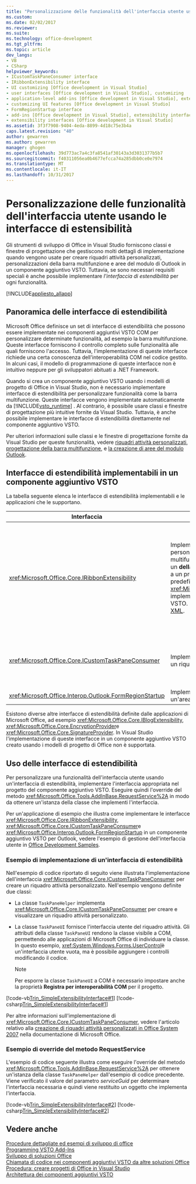 ```yaml
---
title: "Personalizzazione delle funzionalità dell'interfaccia utente usando le interfacce di estensibilità | Documenti Microsoft"
ms.custom: 
ms.date: 02/02/2017
ms.reviewer: 
ms.suite: 
ms.technology: office-development
ms.tgt_pltfrm: 
ms.topic: article
dev_langs:
- VB
- CSharp
helpviewer_keywords:
- ICustomTaskPaneConsumer interface
- IRibbonExtensibility interface
- UI customizing [Office development in Visual Studio]
- user interfaces [Office development in Visual Studio], customizing
- application-level add-ins [Office development in Visual Studio], extensibility interfaces
- customizing UI features [Office development in Visual Studio]
- FormRegionStartup interface
- add-ins [Office development in Visual Studio], extensibility interfaces
- extensibility interfaces [Office development in Visual Studio]
ms.assetid: 3f3f7908-9404-4eda-8899-4d18c75e3b4a
caps.latest.revision: "40"
author: gewarren
ms.author: gewarren
manager: ghogen
ms.openlocfilehash: 39d773ac7a4c3fa8541af30143a3d3031377b5b7
ms.sourcegitcommit: f40311056ea0b4677efcca74a285dbb0ce0e7974
ms.translationtype: MT
ms.contentlocale: it-IT
ms.lasthandoff: 10/31/2017
---
```

# <a name="customizing-ui-features-by-using-extensibility-interfaces"></a>Personalizzazione delle funzionalità dell'interfaccia utente usando le interfacce di estensibilità
  Gli strumenti di sviluppo di Office in Visual Studio forniscono classi e finestre di progettazione che gestiscono molti dettagli di implementazione quando vengono usate per creare riquadri attività personalizzati, personalizzazioni della barra multifunzione e aree del modulo di Outlook in un componente aggiuntivo VSTO. Tuttavia, se sono necessari requisiti speciali è anche possibile implementare *l'interfaccia di estendibilità* per ogni funzionalità.  
  
 [!INCLUDE[appliesto_allapp](../vsto/includes/appliesto-allapp-md.md)]  
  
## <a name="overview-of-extensibility-interfaces"></a>Panoramica delle interfacce di estendibilità  
 Microsoft Office definisce un set di interfacce di estendibilità che possono essere implementate nei componenti aggiuntivi VSTO COM per personalizzare determinate funzionalità, ad esempio la barra multifunzione. Queste interfacce forniscono il controllo completo sulle funzionalità alle quali forniscono l'accesso. Tuttavia, l'implementazione di queste interfacce richiede una certa conoscenza dell'interoperabilità COM nel codice gestito. In alcuni casi, il modello di programmazione di queste interfacce non è intuitivo neppure per gli sviluppatori abituati a .NET Framework.  
  
 Quando si crea un componente aggiuntivo VSTO usando i modelli di progetto di Office in Visual Studio, non è necessario implementare interfacce di estendibilità per personalizzare funzionalità come la barra multifunzione. Queste interfacce vengono implementate automaticamente da [!INCLUDE[vsto_runtime](../vsto/includes/vsto-runtime-md.md)] . Al contrario, è possibile usare classi e finestre di progettazione più intuitive fornite da Visual Studio. Tuttavia, è anche possibile implementare le interfacce di estendibilità direttamente nel componente aggiuntivo VSTO.  
  
 Per ulteriori informazioni sulle classi e le finestre di progettazione fornite da Visual Studio per queste funzionalità, vedere [riquadri attività personalizzati](../vsto/custom-task-panes.md), [progettazione della barra multifunzione](../vsto/ribbon-designer.md), e [la creazione di aree del modulo Outlook](../vsto/creating-outlook-form-regions.md).  
  
## <a name="extensibility-interfaces-you-can-implement-in-a-vsto-add-in"></a>Interfacce di estendibilità implementabili in un componente aggiuntivo VSTO  
 La tabella seguente elenca le interfacce di estendibilità implementabili e le applicazioni che le supportano.  
  
|Interfaccia|Descrizione|Applicazioni|  
|---------------|-----------------|------------------|  
|<xref:Microsoft.Office.Core.IRibbonExtensibility>|Implementare questa interfaccia per personalizzare l'interfaccia utente della barra multifunzione. **Nota:** è possibile aggiungere un **della barra multifunzione (XML)** elemento a un progetto per generare un valore predefinito <xref:Microsoft.Office.Core.IRibbonExtensibility> implementazione nel componente aggiuntivo VSTO. Per altre informazioni, vedere [Ribbon XML](../vsto/ribbon-xml.md).|Excel<br /><br /> [!INCLUDE[InfoPath_15_short](../vsto/includes/infopath-15-short-md.md)]<br /><br /> InfoPath 2010<br /><br /> Outlook<br /><br /> PowerPoint<br /><br /> Progetto<br /><br /> Visio<br /><br /> Word|  
|<xref:Microsoft.Office.Core.ICustomTaskPaneConsumer>|Implementare questa interfaccia per creare un riquadro attività personalizzato.|Excel<br /><br /> Outlook<br /><br /> PowerPoint<br /><br /> Word|  
|<xref:Microsoft.Office.Interop.Outlook.FormRegionStartup>|Implementare questa interfaccia per creare un'area di modulo Outlook.|Outlook|  
  
 Esistono diverse altre interfacce di estendibilità definite dalle applicazioni di Microsoft Office, ad esempio <xref:Microsoft.Office.Core.IBlogExtensibility>, <xref:Microsoft.Office.Core.EncryptionProvider>e <xref:Microsoft.Office.Core.SignatureProvider>. In Visual Studio l'implementazione di queste interfacce in un componente aggiuntivo VSTO creato usando i modelli di progetto di Office non è supportata.  
  
## <a name="using-extensibility-interfaces"></a>Uso delle interfacce di estendibilità  
 Per personalizzare una funzionalità dell'interfaccia utente usando un'interfaccia di estendibilità, implementare l'interfaccia appropriata nel progetto del componente aggiuntivo VSTO. Eseguire quindi l'override del metodo <xref:Microsoft.Office.Tools.AddInBase.RequestService%2A> in modo da ottenere un'istanza della classe che implementi l'interfaccia.  
  
 Per un'applicazione di esempio che illustra come implementare le interfacce <xref:Microsoft.Office.Core.IRibbonExtensibility>, <xref:Microsoft.Office.Core.ICustomTaskPaneConsumer>e <xref:Microsoft.Office.Interop.Outlook.FormRegionStartup> in un componente aggiuntivo VSTO per Outlook, vedere l'esempio di gestione dell'interfaccia utente in [Office Development Samples](../vsto/office-development-samples.md).  
  
### <a name="example-of-implementing-an-extensibility-interface"></a>Esempio di implementazione di un'interfaccia di estendibilità  
 Nell'esempio di codice riportato di seguito viene illustrata l'implementazione dell'interfaccia <xref:Microsoft.Office.Core.ICustomTaskPaneConsumer> per creare un riquadro attività personalizzato. Nell'esempio vengono definite due classi:  
  
-   La classe `TaskPaneHelper` implementa <xref:Microsoft.Office.Core.ICustomTaskPaneConsumer> per creare e visualizzare un riquadro attività personalizzato.  
  
-   La classe `TaskPaneUI` fornisce l'interfaccia utente del riquadro attività. Gli attributi della classe `TaskPaneUI` rendono la classe visibile a COM, permettendo alle applicazioni di Microsoft Office di individuare la classe. In questo esempio, <xref:System.Windows.Forms.UserControl>è un'interfaccia utente vuota, ma è possibile aggiungere i controlli modificando il codice.  
  
    > [!NOTE]  
    >  Per esporre la classe `TaskPaneUI` a COM è necessario impostare anche la proprietà **Registra per interoperabilità COM** per il progetto.  
  
 [!code-vb[Trin_SimpleExtensibilityInterface#1](../vsto/codesnippet/VisualBasic/Trin_SimpleExtensibilityInterface/ThisAddIn.vb#1)]
 [!code-csharp[Trin_SimpleExtensibilityInterface#1](../vsto/codesnippet/CSharp/Trin_SimpleExtensibilityInterface/ThisAddIn.cs#1)]  
  
 Per altre informazioni sull'implementazione di <xref:Microsoft.Office.Core.ICustomTaskPaneConsumer>, vedere l'articolo relativo alla [creazione di riquadri attività personalizzati in Office System 2007](http://msdn.microsoft.com/en-us/256313db-18cc-496c-a961-381ed9ca94be) nella documentazione di Microsoft Office.  
  
### <a name="example-of-overriding-the-requestservice-method"></a>Esempio di override del metodo RequestService  
 L'esempio di codice seguente illustra come eseguire l'override del metodo <xref:Microsoft.Office.Tools.AddInBase.RequestService%2A> per ottenere un'istanza della classe `TaskPaneHelper` dall'esempio di codice precedente. Viene verificato il valore del parametro *serviceGuid* per determinare l'interfaccia necessaria e quindi viene restituito un oggetto che implementa l'interfaccia.  
  
 [!code-vb[Trin_SimpleExtensibilityInterface#2](../vsto/codesnippet/VisualBasic/Trin_SimpleExtensibilityInterface/ThisAddIn.vb#2)]
 [!code-csharp[Trin_SimpleExtensibilityInterface#2](../vsto/codesnippet/CSharp/Trin_SimpleExtensibilityInterface/ThisAddIn.cs#2)]  
  
## <a name="see-also"></a>Vedere anche  
 [Procedure dettagliate ed esempi di sviluppo di office](../vsto/office-development-samples-and-walkthroughs.md)   
 [Programming VSTO Add-Ins](../vsto/programming-vsto-add-ins.md)   
 [Sviluppo di soluzioni Office](../vsto/developing-office-solutions.md)   
 [Chiamata di codice nei componenti aggiuntivi VSTO da altre soluzioni Office](../vsto/calling-code-in-vsto-add-ins-from-other-office-solutions.md)   
 [Procedura: creare progetti di Office in Visual Studio](../vsto/how-to-create-office-projects-in-visual-studio.md)   
 [Architettura dei componenti aggiuntivi VSTO](../vsto/architecture-of-vsto-add-ins.md)  
  
  